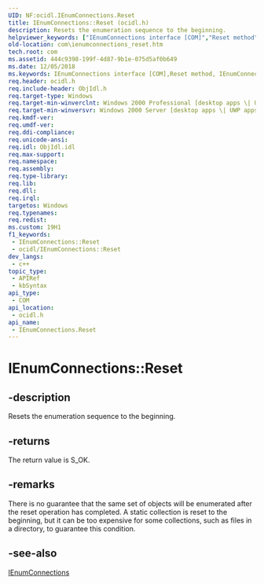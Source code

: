 ```yaml
---
UID: NF:ocidl.IEnumConnections.Reset
title: IEnumConnections::Reset (ocidl.h)
description: Resets the enumeration sequence to the beginning.
helpviewer_keywords: ["IEnumConnections interface [COM]","Reset method","IEnumConnections.Reset","IEnumConnections::Reset","Reset","Reset method [COM]","Reset method [COM]","IEnumConnections interface","_com_ienumconnections_reset","com.ienumconnections_reset","ocidl/IEnumConnections::Reset"]
old-location: com\ienumconnections_reset.htm
tech.root: com
ms.assetid: 444c9398-199f-4d87-9b1e-075d5af0b649
ms.date: 12/05/2018
ms.keywords: IEnumConnections interface [COM],Reset method, IEnumConnections.Reset, IEnumConnections::Reset, Reset, Reset method [COM], Reset method [COM],IEnumConnections interface, _com_ienumconnections_reset, com.ienumconnections_reset, ocidl/IEnumConnections::Reset
req.header: ocidl.h
req.include-header: ObjIdl.h
req.target-type: Windows
req.target-min-winverclnt: Windows 2000 Professional [desktop apps \| UWP apps]
req.target-min-winversvr: Windows 2000 Server [desktop apps \| UWP apps]
req.kmdf-ver: 
req.umdf-ver: 
req.ddi-compliance: 
req.unicode-ansi: 
req.idl: ObjIdl.idl
req.max-support: 
req.namespace: 
req.assembly: 
req.type-library: 
req.lib: 
req.dll: 
req.irql: 
targetos: Windows
req.typenames: 
req.redist: 
ms.custom: 19H1
f1_keywords:
 - IEnumConnections::Reset
 - ocidl/IEnumConnections::Reset
dev_langs:
 - c++
topic_type:
 - APIRef
 - kbSyntax
api_type:
 - COM
api_location:
 - ocidl.h
api_name:
 - IEnumConnections.Reset
---
```


# IEnumConnections::Reset


## -description

Resets the enumeration sequence to the beginning.



## -returns

The return value is S_OK.

## -remarks

There is no guarantee that the same set of objects will be enumerated after the reset operation has completed. A static collection is reset to the beginning, but it can be too expensive for some collections, such as files in a directory, to guarantee this condition.

## -see-also

<a href="/windows/desktop/api/ocidl/nn-ocidl-ienumconnections">IEnumConnections</a>
